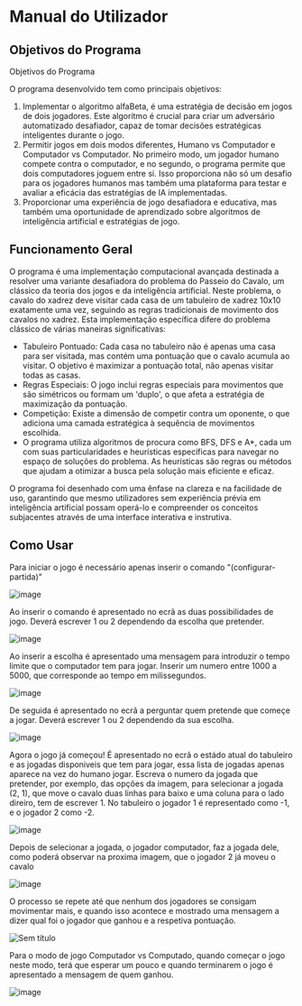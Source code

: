 # Manual do Utilizador

## Objetivos do Programa

Objetivos do Programa

O programa desenvolvido tem como principais objetivos:
1. Implementar o algoritmo alfaBeta, é uma estratégia de decisão em jogos de dois jogadores. Este algoritmo é crucial para criar um adversário automatizado desafiador, capaz de tomar decisões estratégicas inteligentes durante o jogo.
2. Permitir jogos em dois modos diferentes, Humano vs Computador e Computador vs Computador. No primeiro modo, um jogador humano compete contra o computador, e no segundo, o programa permite que dois computadores joguem entre si. Isso proporciona não só um desafio para os jogadores humanos mas também uma plataforma para testar e avaliar a eficácia das estratégias de IA implementadas.
3. Proporcionar uma experiência de jogo desafiadora e educativa, mas também uma oportunidade de aprendizado sobre algoritmos de inteligência artificial e estratégias de jogo.
   
## Funcionamento Geral

O programa é uma implementação computacional avançada destinada a resolver uma variante desafiadora do problema do Passeio do Cavalo, um clássico da teoria dos jogos e da inteligência artificial. Neste problema, o cavalo do xadrez deve visitar cada casa de um tabuleiro de xadrez 10x10 exatamente uma vez, seguindo as regras tradicionais de movimento dos cavalos no xadrez.
Esta implementação específica difere do problema clássico de várias maneiras significativas:
- Tabuleiro Pontuado: Cada casa no tabuleiro não é apenas uma casa para ser visitada, mas contém uma pontuação que o cavalo acumula ao visitar. O objetivo é maximizar a pontuação total, não apenas visitar todas as casas.
- Regras Especiais: O jogo inclui regras especiais para movimentos que são simétricos ou formam um 'duplo', o que afeta a estratégia de maximização da pontuação.
- Competição: Existe a dimensão de competir contra um oponente, o que adiciona uma camada estratégica à sequência de movimentos escolhida.
- O programa utiliza algoritmos de procura como BFS, DFS e A*, cada um com suas particularidades e heurísticas específicas para navegar no espaço de soluções do problema. As heurísticas são regras ou métodos que ajudam a otimizar a busca pela solução mais eficiente e eficaz.

O programa foi desenhado com uma ênfase na clareza e na facilidade de uso, garantindo que mesmo utilizadores sem experiência prévia em inteligência artificial possam operá-lo e compreender os conceitos subjacentes através de uma interface interativa e instrutiva.

## Como Usar

Para iniciar o jogo é necessário apenas inserir o comando "(configurar-partida)"

![image](https://github.com/TiagoRodrigues201400314/Manual-de-Utilizador/assets/100838766/cc3c0a0d-f551-47a3-a3cd-e31e58d815a7)

Ao inserir o comando é apresentado no ecrã as duas possibilidades de jogo.
Deverá escrever 1 ou 2 dependendo da escolha que pretender.

![image](https://github.com/TiagoRodrigues201400314/Manual-de-Utilizador/assets/100838766/9fc8270c-90e6-4111-8152-42b39cb65adc)

Ao inserir a escolha é apresentado uma mensagem para introduzir o tempo limite que o computador tem para jogar.
Inserir um numero entre 1000 a 5000, que corresponde ao tempo em milissegundos.

![image](https://github.com/TiagoRodrigues201400314/Manual-de-Utilizador/assets/100838766/a8a78af2-0920-4a73-a695-f999f20cee69)

De seguida é apresentado no ecrã a perguntar quem pretende que começe a jogar.
Deverá escrever 1 ou 2 dependendo da sua escolha.

![image](https://github.com/TiagoRodrigues201400314/Manual-de-Utilizador/assets/100838766/6622d953-9f48-43cf-b335-6cbb9bedea87)

Agora o jogo já começou!
É apresentado no ecrã o estádo atual do tabuleiro e as jogadas disponiveis que tem para jogar, essa lista de jogadas apenas aparece na vez do humano jogar.
Escreva o numero da jogada que pretender, por exemplo, das opções da imagem, para selecionar a jogada (2, 1), que move o cavalo duas linhas para baixo e uma coluna para o lado direiro, tem de escrever 1.
No tabuleiro o jogador 1 é representado como -1, e o jogador 2 como -2.

![image](https://github.com/TiagoRodrigues201400314/Manual-de-Utilizador/assets/100838766/2f8e3d61-37cc-4533-9c42-5f5f53c7eef3)

Depois de selecionar a jogada, o jogador computador, faz a jogada dele, como poderá observar na proxima imagem, que o jogador 2 já moveu o cavalo

![image](https://github.com/TiagoRodrigues201400314/Manual-de-Utilizador/assets/100838766/919754c3-4d76-4819-8593-4e25e23b993d)

O processo se repete até que nenhum dos jogadores se consigam movimentar mais, e quando isso acontece e mostrado uma mensagem a dizer qual foi o jogador que ganhou e a respetiva pontuação.

![Sem título](https://github.com/TiagoRodrigues201400314/Manual-de-Utilizador/assets/100838766/b80f4be7-7739-4d41-a090-e8c513ec1a2d)

Para o modo de jogo Computador vs Computado, quando começar o jogo neste modo, terá que esperar um pouco e quando terminarem o jogo é apresentado a mensagem de quem ganhou.

![image](https://github.com/TiagoRodrigues201400314/Manual-de-Utilizador/assets/100838766/c29911fe-cb95-466d-94b6-b63598e69104)
